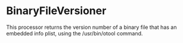 # BinaryFileVersioner

This processor returns the version number of a binary file that has an embedded info plist, using the /usr/bin/otool command.
